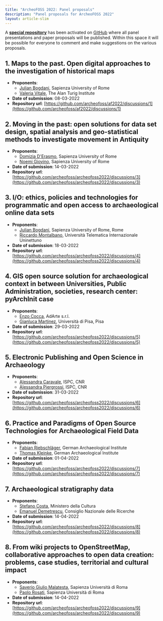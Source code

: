 ```yaml
---
title: "ArcheoFOSS 2022: Panel proposals"
description: "Panel proposals for ArcheoFOSS 2022"
layout: article-slim
---
```


A [**special repository**](https://github.com/archeofoss/af2022) has been activated on [GitHub](https://github.com/) where all panel presentations and paper proposals will be published. Within this space it will be possible for everyone to comment and make suggestions on the various proposals.

## 1. Maps to the past. Open digital approaches to the investigation of historical maps

- **Proponents**:
  - [Julian Bogdani](mailto:julian.bogdani@uniroma1.it), Sapienza University of Rome
  - [Valeria Vitale](mailto:vvitale@turing.ac.uk), The Alan Turig Institute
- **Date of submission**: 08-03-2022
- **Repository url**: [https://github.com/archeofoss/af2022/discussions/1](https://github.com/archeofoss/af2022/discussions/1)  

## 2. Moving in the past: open solutions for data set design, spatial analysis and geo-statistical methods to investigate movement in Antiquity

- **Proponents**:
  - [Domizia D'Erasmo](mailto:domizia.derasmo@uniroma1.it), Sapienza University of Rome
  - [Noemi Giovino](mailto:noemi.giovino@uniroma1.it), Sapienza University of Rome
- **Date of submission**: 14-03-2022
- **Repository url**: [https://github.com/archeofoss/archeofoss2022/discussions/3](https://github.com/archeofoss/archeofoss2022/discussions/3)

## 3.  I/O: ethics, policies and technologies for programmatic and open access to archaeological online data sets

- **Proponents**:
  - [Julian Bogdani](mailto:julian.bogdani@uniroma1.it), Sapienza University of Rome, Rome
  - [Riccardo Montalbano](mailto:ricca.montalbano@gmail.com), Università Telematica Internazionale Uninettuno
- **Date of submission**: 18-03-2022
- **Repository url**: [https://github.com/archeofoss/archeofoss2022/discussions/4](https://github.com/archeofoss/archeofoss2022/discussions/4)

## 4. GIS open source solution for archaeological context in between Universities, Public Administration, societies, research center: pyArchInit case

- **Proponents**:
  - [Enzo Cocca](mailto:archeologia@adarteinfo.it), AdArte s.r.l.
  - [Gianluca Martinez](mailto:gianlucamartinez@hotmail.it), Università di Pisa, Pisa
- **Date of submission**: 29-03-2022
- **Repository url**: [https://github.com/archeofoss/archeofoss2022/discussions/5](https://github.com/archeofoss/archeofoss2022/discussions/5)

## 5. Electronic Publishing and Open Science in Archaeology

- **Proponents**:
  - [Alessandra Caravale](mailto:alessandra.caravale@cnr.it), ISPC, CNR
  - [Alessandra Piergrossi](mailto:alessandra.piergrossi@cnr.it), ISPC, CNR
- **Date of submission**: 31-03-2022
- **Repository url**: [https://github.com/archeofoss/archeofoss2022/discussions/6](https://github.com/archeofoss/archeofoss2022/discussions/6)

## 6. Practice and Paradigms of Open Source Technologies for Archaeological Field Data  

- **Proponents**:
  - [Fabian Riebschläger](mailto:fabian.riebschlaeger@dainst.de), German Archaeological Institute
  - [Thomas Kleinke](mailto:thomas.kleinke@dainst.de), German Archaeological Institute
- **Date of submission**: 01-04-2022
- **Repository url**: [https://github.com/archeofoss/archeofoss2022/discussions/7](https://github.com/archeofoss/archeofoss2022/discussions/7)

## 7. Archaeological stratigraphy data

- **Proponents**:
  - [Stefano Costa](mailto:stefano.costa@beniculturali.it), Ministero della Cultura
  - [Emanuel Demetrescu](mailto:emanuel.demetrescu@cnr.it), Consiglio Nazionale delle Ricerche
- **Date of submission**: 14-04-2022
- **Repository url**: [https://github.com/archeofoss/archeofoss2022/discussions/8](https://github.com/archeofoss/archeofoss2022/discussions/8)

## 8. From wiki projects to OpenStreetMap, collaborative approaches to open data creation: problems, case studies, territorial and cultural impact  

- **Proponents**:
  - [Saverio Giulio Malatesta](mailto:saveriogiulio.malatesta@uniroma1.it), Sapienza Università di Roma
  - [Paolo Rosati](mailto:paolo.rosati@uniroma1.it), Sapienza Università di Roma
- **Date of submission**: 14-04-2022
- **Repository url**: [https://github.com/archeofoss/archeofoss2022/discussions/9](https://github.com/archeofoss/archeofoss2022/discussions/9)
